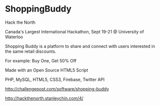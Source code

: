 ShoppingBuddy
=============

Hack the North

Canada's Largest International Hackathon,
Sept 19-21 @ University of Waterloo

Shopping Buddy is a platform to share and connect with users interested in the same retail discounts.

For example: Buy One, Get 50% Off

Made with an Open Source HTML5 Script

PHP, MySQL, HTML5, CSS3, Firebase, Twitter API

http://challengepost.com/software/shopping-buddy

http://hackthenorth.stanleychin.com/4/
